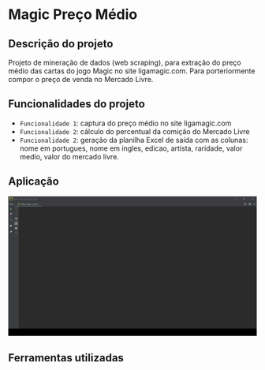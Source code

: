 # Magic Preço Médio
## Descrição do projeto
Projeto de mineração de dados (web scraping), para extração do preço médio das cartas do jogo Magic no site ligamagic.com. Para porteriormente compor o preço de venda no Mercado Livre. 

## Funcionalidades do projeto

- `Funcionalidade 1`: captura do preço médio no site ligamagic.com
- `Funcionalidade 2`: cálculo do percentual da comição do Mercado Livre
- `Funcionalidade 2`: geração da planilha Excel de saída com as colunas: nome em portugues, nome em ingles, edicao, artista, raridade, valor medio, valor do mercado livre.

## Aplicação

![Magic Preço Médio](./img/gif_rapido.gif)

## Ferramentas utilizadas
